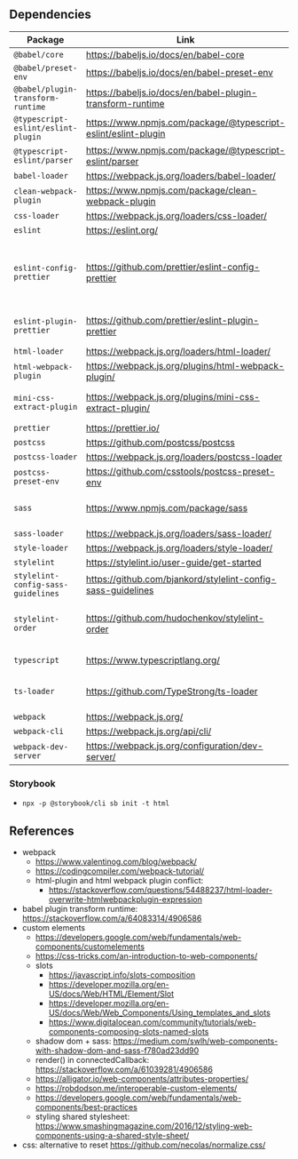 ## Dependencies

| Package                            | Link                                                           | Purpose                                                                        |
| ---------------------------------- | -------------------------------------------------------------- | ------------------------------------------------------------------------------ |
| `@babel/core`                      | https://babeljs.io/docs/en/babel-core                          |                                                                                |
| `@babel/preset-env`                | https://babeljs.io/docs/en/babel-preset-env                    |                                                                                |
| `@babel/plugin-transform-runtime`  | https://babeljs.io/docs/en/babel-plugin-transform-runtime      |                                                                                |
| `@typescript-eslint/eslint-plugin` | https://www.npmjs.com/package/@typescript-eslint/eslint-plugin |                                                                                |
| `@typescript-eslint/parser`        | https://www.npmjs.com/package/@typescript-eslint/parser        |
| `babel-loader`                     | https://webpack.js.org/loaders/babel-loader/                   |                                                                                |
| `clean-webpack-plugin`             | https://www.npmjs.com/package/clean-webpack-plugin             | To clean the _dist/_ folder                                                    |
| `css-loader`                       | https://webpack.js.org/loaders/css-loader/                     |                                                                                |
| `eslint`                           | https://eslint.org/                                            | Code linting                                                                   |
| `eslint-config-prettier`           | https://github.com/prettier/eslint-config-prettier             | Disable all code formatting rules in ESLint to use only Prettier rules         |
| `eslint-plugin-prettier`           | https://github.com/prettier/eslint-plugin-prettier             | Use Prettier config in ESLint                                                  |
| `html-loader`                      | https://webpack.js.org/loaders/html-loader/                    |                                                                                |
| `html-webpack-plugin`              | https://webpack.js.org/plugins/html-webpack-plugin/            | To load HTML files templates                                                   |
| `mini-css-extract-plugin`          | https://webpack.js.org/plugins/mini-css-extract-plugin/        | To have styles in dedicated CSS files                                          |
| `prettier`                         | https://prettier.io/                                           | Code formatter                                                                 |
| `postcss`                          | https://github.com/postcss/postcss                             |                                                                                |
| `postcss-loader`                   | https://webpack.js.org/loaders/postcss-loader                  |                                                                                |
| `postcss-preset-env`               | https://github.com/csstools/postcss-preset-env                 |                                                                                |
| `sass`                             | https://www.npmjs.com/package/sass                             | SASS JavaScript implementation                                                 |
| `sass-loader`                      | https://webpack.js.org/loaders/sass-loader/                    |                                                                                |
| `style-loader`                     | https://webpack.js.org/loaders/style-loader/                   |                                                                                |
| `stylelint`                        | https://stylelint.io/user-guide/get-started                    | Style linting                                                                  |
| `stylelint-config-sass-guidelines` | https://github.com/bjankord/stylelint-config-sass-guidelines   | Linting rules for SASS                                                         |
| `stylelint-order`                  | https://github.com/hudochenkov/stylelint-order                 | Linting rules regarding properties order                                       |
| `typescript`                       | https://www.typescriptlang.org/                                | JavaScript on steroid                                                          |
| `ts-loader`                        | https://github.com/TypeStrong/ts-loader                        | TypeScript webpack loader ([guide](https://webpack.js.org/guides/typescript/)) |
| `webpack`                          | https://webpack.js.org/                                        |                                                                                |
| `webpack-cli`                      | https://webpack.js.org/api/cli/                                |                                                                                |
| `webpack-dev-server`               | https://webpack.js.org/configuration/dev-server/               |                                                                                |

### Storybook

- `npx -p @storybook/cli sb init -t html`

## References

- webpack
  - https://www.valentinog.com/blog/webpack/
  - https://codingcompiler.com/webpack-tutorial/
  - html-plugin and html webpack plugin conflict:
    - https://stackoverflow.com/questions/54488237/html-loader-overwrite-htmlwebpackplugin-expression
- babel plugin transform runtime: https://stackoverflow.com/a/64083314/4906586
- custom elements
  - https://developers.google.com/web/fundamentals/web-components/customelements
  - https://css-tricks.com/an-introduction-to-web-components/
  - slots
    - https://javascript.info/slots-composition
    - https://developer.mozilla.org/en-US/docs/Web/HTML/Element/Slot
    - https://developer.mozilla.org/en-US/docs/Web/Web_Components/Using_templates_and_slots
    - https://www.digitalocean.com/community/tutorials/web-components-composing-slots-named-slots
  - shadow dom + sass: https://medium.com/swlh/web-components-with-shadow-dom-and-sass-f780ad23dd90
  - render() in connectedCallback: https://stackoverflow.com/a/61039281/4906586
  - https://alligator.io/web-components/attributes-properties/
  - https://robdodson.me/interoperable-custom-elements/
  - https://developers.google.com/web/fundamentals/web-components/best-practices
  - styling shared stylesheet: https://www.smashingmagazine.com/2016/12/styling-web-components-using-a-shared-style-sheet/
- css: alternative to reset https://github.com/necolas/normalize.css/
